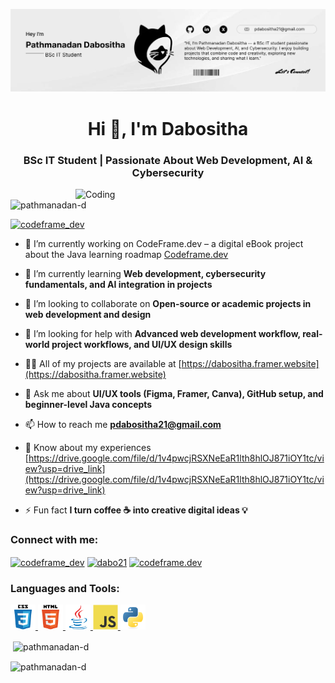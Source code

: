 ![logo](https://github.com/Pathmanadan-D/Pathmanadan-D/blob/main/Github%20banner.png)
<h1 align="center">Hi 👋, I'm Dabositha</h1>
<h3 align="center">BSc IT Student | Passionate About Web Development, AI & Cybersecurity</h3>
<img align="right" alt="Coding" width="400" src="https://mir-s3-cdn-cf.behance.net/project_modules/disp/601014116770475.6068beff4640a.gif">


<p align="left"> <img src="https://komarev.com/ghpvc/?username=pathmanadan-d&label=Profile%20views&color=0e75b6&style=flat" alt="pathmanadan-d" /> </p>

<p align="left"> <a href="https://twitter.com/codeframe_dev" target="blank"><img src="https://img.shields.io/twitter/follow/codeframe_dev?logo=twitter&style=for-the-badge" alt="codeframe_dev" /></a> </p>

- 🔭 I’m currently working on CodeFrame.dev – a digital eBook project about the Java learning roadmap [Codeframe.dev](https://www.instagram.com/codeframe.dev)

- 🌱 I’m currently learning **Web development, cybersecurity fundamentals, and AI integration in projects**

- 👯 I’m looking to collaborate on **Open-source or academic projects in web development and design**

- 🤝 I’m looking for help with **Advanced web development workflow, real-world project workflows, and UI/UX design skills**

- 👨‍💻 All of my projects are available at [https://dabositha.framer.website](https://dabositha.framer.website)

- 💬 Ask me about **UI/UX tools (Figma, Framer, Canva), GitHub setup, and beginner-level Java concepts**

- 📫 How to reach me **pdabositha21@gmail.com**

- 📄 Know about my experiences [https://drive.google.com/file/d/1v4pwcjRSXNeEaR1lth8hlOJ871iOY1tc/view?usp=drive_link](https://drive.google.com/file/d/1v4pwcjRSXNeEaR1lth8hlOJ871iOY1tc/view?usp=drive_link)

- ⚡ Fun fact **I turn coffee ☕ into creative digital ideas 💡**

<h3 align="left">Connect with me:</h3>
<p align="left">
<a href="https://twitter.com/codeframe_dev" target="blank"><img align="center" src="https://raw.githubusercontent.com/rahuldkjain/github-profile-readme-generator/master/src/images/icons/Social/twitter.svg" alt="codeframe_dev" height="30" width="40" /></a>
<a href="https://linkedin.com/in/dabo21" target="blank"><img align="center" src="https://raw.githubusercontent.com/rahuldkjain/github-profile-readme-generator/master/src/images/icons/Social/linked-in-alt.svg" alt="dabo21" height="30" width="40" /></a>
<a href="https://instagram.com/codeframe.dev" target="blank"><img align="center" src="https://raw.githubusercontent.com/rahuldkjain/github-profile-readme-generator/master/src/images/icons/Social/instagram.svg" alt="codeframe.dev" height="30" width="40" /></a>
</p>

<h3 align="left">Languages and Tools:</h3>
<p align="left"> <a href="https://www.w3schools.com/css/" target="_blank" rel="noreferrer"> <img src="https://raw.githubusercontent.com/devicons/devicon/master/icons/css3/css3-original-wordmark.svg" alt="css3" width="40" height="40"/> </a> <a href="https://www.w3.org/html/" target="_blank" rel="noreferrer"> <img src="https://raw.githubusercontent.com/devicons/devicon/master/icons/html5/html5-original-wordmark.svg" alt="html5" width="40" height="40"/> </a> <a href="https://www.java.com" target="_blank" rel="noreferrer"> <img src="https://raw.githubusercontent.com/devicons/devicon/master/icons/java/java-original.svg" alt="java" width="40" height="40"/> </a> <a href="https://developer.mozilla.org/en-US/docs/Web/JavaScript" target="_blank" rel="noreferrer"> <img src="https://raw.githubusercontent.com/devicons/devicon/master/icons/javascript/javascript-original.svg" alt="javascript" width="40" height="40"/> </a> <a href="https://www.python.org" target="_blank" rel="noreferrer"> <img src="https://raw.githubusercontent.com/devicons/devicon/master/icons/python/python-original.svg" alt="python" width="40" height="40"/> </a> </p>

<p>&nbsp;<img align="center" src="https://github-readme-stats.vercel.app/api?username=pathmanadan-d&show_icons=true&locale=en" alt="pathmanadan-d" /></p>

<p><img align="center" src="https://github-readme-streak-stats.herokuapp.com/?user=pathmanadan-d&" alt="pathmanadan-d" /></p>
